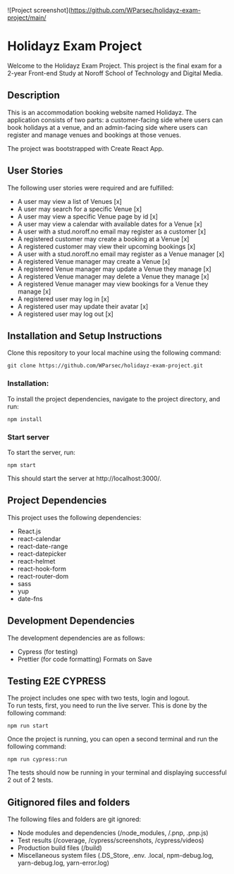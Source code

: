 ![Project screenshot](https://github.com/WParsec/holidayz-exam-project/main/

# Holidayz Exam Project

Welcome to the Holidayz Exam Project. This project is the final exam for a 2-year Front-end Study at Noroff School of Technology and Digital Media.

## Description

This is an accommodation booking website named Holidayz. The application consists of two parts: a customer-facing side where users can book holidays at a venue, and an admin-facing side where users can register and manage venues and bookings at those venues.

The project was bootstrapped with Create React App.

## User Stories

The following user stories were required and are fulfilled:

- A user may view a list of Venues [x]
- A user may search for a specific Venue [x]
- A user may view a specific Venue page by id [x]
- A user may view a calendar with available dates for a Venue [x]
- A user with a stud.noroff.no email may register as a customer [x]
- A registered customer may create a booking at a Venue [x]
- A registered customer may view their upcoming bookings [x]
- A user with a stud.noroff.no email may register as a Venue manager [x]
- A registered Venue manager may create a Venue [x]
- A registered Venue manager may update a Venue they manage [x]
- A registered Venue manager may delete a Venue they manage [x]
- A registered Venue manager may view bookings for a Venue they manage [x]
- A registered user may log in [x]
- A registered user may update their avatar [x]
- A registered user may log out [x]

## Installation and Setup Instructions

Clone this repository to your local machine using the following command:

```
git clone https://github.com/WParsec/holidayz-exam-project.git
```

### Installation:

To install the project dependencies, navigate to the project directory, and run:

```
npm install
```

### Start server

To start the server, run:

```
npm start
```

This should start the server at http://localhost:3000/.

## Project Dependencies

This project uses the following dependencies:

- React.js
- react-calendar
- react-date-range
- react-datepicker
- react-helmet
- react-hook-form
- react-router-dom
- sass
- yup
- date-fns

## Development Dependencies

The development dependencies are as follows:

- Cypress (for testing)
- Prettier (for code formatting) Formats on Save

## Testing E2E CYPRESS

The project includes one spec with two tests, login and logout.  
To run tests, first, you need to run the live server. This is done by the following command:

```
npm run start
```

Once the project is running, you can open a second terminal and run the following command:

```
npm run cypress:run
```

The tests should now be running in your terminal and displaying successful 2 out of 2 tests.

## Gitignored files and folders

The following files and folders are git ignored:

- Node modules and dependencies (/node_modules, /.pnp, .pnp.js)
- Test results (/coverage, /cypress/screenshots, /cypress/videos)
- Production build files (/build)
- Miscellaneous system files (.DS_Store, .env. .local, npm-debug.log, yarn-debug.log, yarn-error.log)
